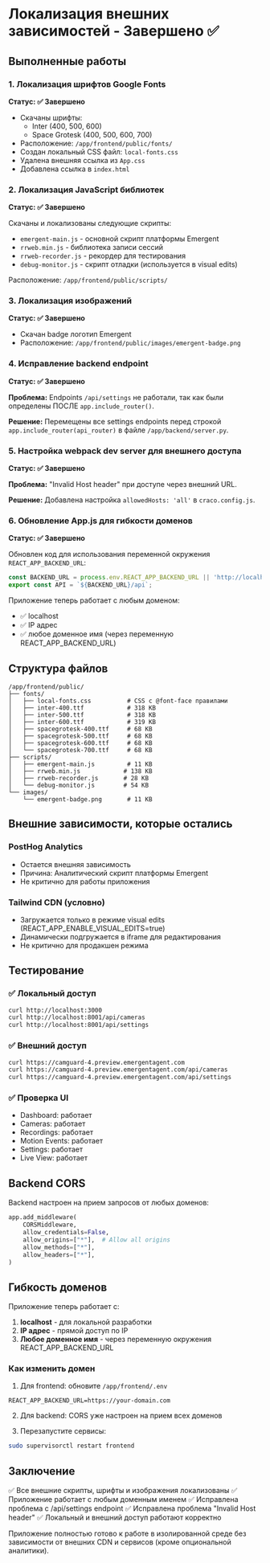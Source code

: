 # Локализация внешних зависимостей - Завершено ✅

## Выполненные работы

### 1. Локализация шрифтов Google Fonts
**Статус: ✅ Завершено**

- Скачаны шрифты:
  - Inter (400, 500, 600)
  - Space Grotesk (400, 500, 600, 700)
- Расположение: `/app/frontend/public/fonts/`
- Создан локальный CSS файл: `local-fonts.css`
- Удалена внешняя ссылка из `App.css`
- Добавлена ссылка в `index.html`

### 2. Локализация JavaScript библиотек
**Статус: ✅ Завершено**

Скачаны и локализованы следующие скрипты:
- `emergent-main.js` - основной скрипт платформы Emergent
- `rrweb.min.js` - библиотека записи сессий
- `rrweb-recorder.js` - рекордер для тестирования
- `debug-monitor.js` - скрипт отладки (используется в visual edits)

Расположение: `/app/frontend/public/scripts/`

### 3. Локализация изображений
**Статус: ✅ Завершено**

- Скачан badge логотип Emergent
- Расположение: `/app/frontend/public/images/emergent-badge.png`

### 4. Исправление backend endpoint
**Статус: ✅ Завершено**

**Проблема:** Endpoints `/api/settings` не работали, так как были определены ПОСЛЕ `app.include_router()`.

**Решение:** Перемещены все settings endpoints перед строкой `app.include_router(api_router)` в файле `/app/backend/server.py`.

### 5. Настройка webpack dev server для внешнего доступа
**Статус: ✅ Завершено**

**Проблема:** "Invalid Host header" при доступе через внешний URL.

**Решение:** Добавлена настройка `allowedHosts: 'all'` в `craco.config.js`.

### 6. Обновление App.js для гибкости доменов
**Статус: ✅ Завершено**

Обновлен код для использования переменной окружения `REACT_APP_BACKEND_URL`:

```javascript
const BACKEND_URL = process.env.REACT_APP_BACKEND_URL || 'http://localhost:8001';
export const API = `${BACKEND_URL}/api`;
```

Приложение теперь работает с любым доменом:
- ✅ localhost
- ✅ IP адрес
- ✅ любое доменное имя (через переменную REACT_APP_BACKEND_URL)

## Структура файлов

```
/app/frontend/public/
├── fonts/
│   ├── local-fonts.css          # CSS с @font-face правилами
│   ├── inter-400.ttf            # 318 KB
│   ├── inter-500.ttf            # 318 KB
│   ├── inter-600.ttf            # 319 KB
│   ├── spacegrotesk-400.ttf     # 68 KB
│   ├── spacegrotesk-500.ttf     # 68 KB
│   ├── spacegrotesk-600.ttf     # 68 KB
│   └── spacegrotesk-700.ttf     # 68 KB
├── scripts/
│   ├── emergent-main.js         # 11 KB
│   ├── rrweb.min.js            # 138 KB
│   ├── rrweb-recorder.js       # 28 KB
│   └── debug-monitor.js        # 54 KB
└── images/
    └── emergent-badge.png       # 11 KB
```

## Внешние зависимости, которые остались

### PostHog Analytics
- Остается внешняя зависимость
- Причина: Аналитический скрипт платформы Emergent
- Не критично для работы приложения

### Tailwind CDN (условно)
- Загружается только в режиме visual edits (REACT_APP_ENABLE_VISUAL_EDITS=true)
- Динамически подгружается в iframe для редактирования
- Не критично для продакшен режима

## Тестирование

### ✅ Локальный доступ
```bash
curl http://localhost:3000
curl http://localhost:8001/api/cameras
curl http://localhost:8001/api/settings
```

### ✅ Внешний доступ
```bash
curl https://camguard-4.preview.emergentagent.com
curl https://camguard-4.preview.emergentagent.com/api/cameras
curl https://camguard-4.preview.emergentagent.com/api/settings
```

### ✅ Проверка UI
- Dashboard: работает
- Cameras: работает
- Recordings: работает
- Motion Events: работает
- Settings: работает
- Live View: работает

## Backend CORS

Backend настроен на прием запросов от любых доменов:

```python
app.add_middleware(
    CORSMiddleware,
    allow_credentials=False,
    allow_origins=["*"],  # Allow all origins
    allow_methods=["*"],
    allow_headers=["*"],
)
```

## Гибкость доменов

Приложение теперь работает с:
1. **localhost** - для локальной разработки
2. **IP адрес** - прямой доступ по IP
3. **Любое доменное имя** - через переменную окружения REACT_APP_BACKEND_URL

### Как изменить домен

1. Для frontend: обновите `/app/frontend/.env`
```env
REACT_APP_BACKEND_URL=https://your-domain.com
```

2. Для backend: CORS уже настроен на прием всех доменов

3. Перезапустите сервисы:
```bash
sudo supervisorctl restart frontend
```

## Заключение

✅ Все внешние скрипты, шрифты и изображения локализованы
✅ Приложение работает с любым доменным именем
✅ Исправлена проблема с /api/settings endpoint
✅ Исправлена проблема "Invalid Host header"
✅ Локальный и внешний доступ работают корректно

Приложение полностью готово к работе в изолированной среде без зависимости от внешних CDN и сервисов (кроме опциональной аналитики).
